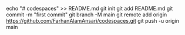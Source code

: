 echo "# codespaces" >> README.md
git init
git add README.md
git commit -m "first commit"
git branch -M main
git remote add origin https://github.com/FarhanAlamAnsari/codespaces.git
git push -u origin main
